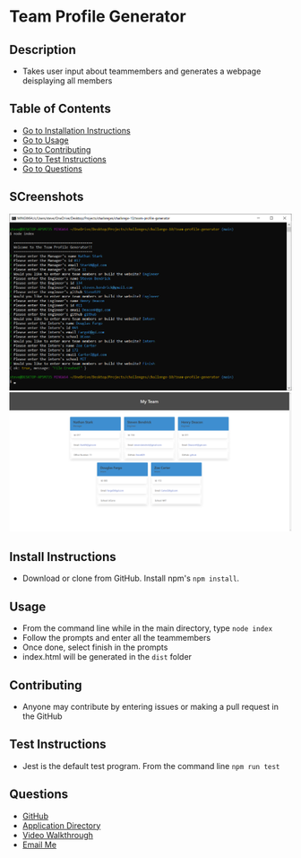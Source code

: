 # Team Profile Generator
## Description
- Takes user input about teammembers and generates a webpage deisplaying all members
## Table of Contents
- [Go to Installation Instructions](#install-instructions)
- [Go to Usage](#usage)
- [Go to Contributing](#contributing)
- [Go to Test Instructions](#test-instructions)
- [Go to Questions](#questions)
## SCreenshots
![Command Prompt](./assets/screenshots/command-line.png)
![Deployed Application](./assets/screenshots/deployed-app.png)
## Install Instructions
- Download or clone from GitHub. Install npm's `npm install`.
## Usage
- From the command line while in the main directory, type `node index`
- Follow the prompts and enter all the teammembers
- Once done, select finish in the prompts
- index.html will be generated in the `dist` folder
## Contributing
- Anyone may contribute by entering issues or making a pull request in the GitHub
## Test Instructions
- Jest is the default test program. From the command line `npm run test`
## Questions
- [GitHub](https://github.com/SteveB29)
- [Application Directory](https://github.com/SteveB29/team-profile-generator)
- [Video Walkthrough](https://watch.screencastify.com/v/Z2jpY9dWPz1JdHOgoVEj)
- [Email Me](mailto:steven.bendrick@gmail.com)